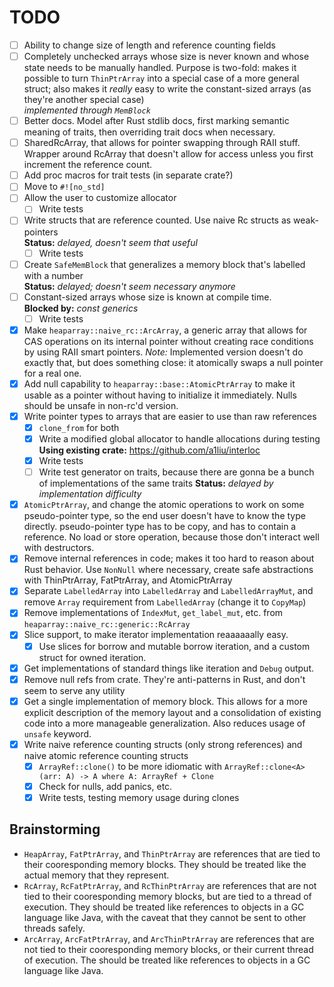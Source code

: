 # TODO
- [ ] Ability to change size of length and reference counting fields
- [ ] Completely unchecked arrays whose size is never known and whose state needs
  to be manually handled. Purpose is two-fold: makes it possible to turn `ThinPtrArray`
  into a special case of a more general struct; also makes it *really* easy to write
  the constant-sized arrays (as they're another special case)  
  *implemented through `MemBlock`*
- [ ] Better docs. Model after Rust stdlib docs, first marking semantic meaning
  of traits, then overriding trait docs when necessary.
- [ ] SharedRcArray, that allows for pointer swapping through RAII stuff. Wrapper
  around RcArray that doesn't allow for access unless you first increment the
  reference count.
- [ ] Add proc macros for trait tests (in separate crate?)
- [ ] Move to `#![no_std]`
- [ ] Allow the user to customize allocator
  - [ ] Write tests
- [ ] Write structs that are reference counted. Use naive Rc structs as weak-pointers  
  **Status:** *delayed, doesn't seem that useful*
  - [ ] Write tests
- [ ] Create `SafeMemBlock` that generalizes a memory block that's labelled with
  a number  
  **Status:** *delayed; doesn't seem necessary anymore*
- [ ] Constant-sized arrays whose size is known at compile time.  
      **Blocked by:** *const generics*
  - [ ] Write tests
- [X] Make `heaparray::naive_rc::ArcArray`, a generic array that allows for CAS
  operations on its internal pointer without creating race conditions by using
  RAII smart pointers. *Note:* Implemented version doesn't do exactly that, but
  does something close: it atomically swaps a null pointer for a real one.
- [X] Add null capability to `heaparray::base::AtomicPtrArray` to make it usable
  as a pointer without having to initialize it immediately. Nulls should be unsafe
  in non-rc'd version.
- [X] Write pointer types to arrays that are easier to use than raw references
  - [X] `clone_from` for both  
  - [X] Write a modified global allocator to handle allocations during testing  
        **Using existing crate:** https://github.com/a1liu/interloc
  - [X] Write tests
  - [ ] Write test generator on traits, because there are gonna be a bunch of
    implementations of the same traits
    **Status:** *delayed by implementation difficulty*
- [X] `AtomicPtrArray`, and change the atomic operations to work on some
  pseudo-pointer type, so the end user doesn't have to know the type directly.
  pseudo-pointer type has to be copy, and has to contain a reference. No load
  or store operation, because those don't interact well with destructors.
- [X] Remove internal references in code; makes it too hard to reason about Rust
  behavior. Use `NonNull` where necessary, create safe abstractions with ThinPtrArray,
  FatPtrArray, and AtomicPtrArray
- [X] Separate `LabelledArray` into `LabelledArray` and `LabelledArrayMut`,
  and remove `Array` requirement from `LabelledArray` (change it to `CopyMap`)
- [X] Remove implementations of `IndexMut`, `get_label_mut`, etc. from
  `heaparray::naive_rc::generic::RcArray`
- [X] Slice support, to make iterator implementation reaaaaaally easy.
  - [X] Use slices for borrow and mutable borrow iteration, and a custom
    struct for owned iteration.
- [X] Get implementations of standard things like iteration and `Debug` output.
- [X] Remove null refs from crate. They're anti-patterns in Rust, and don't seem
  to serve any utility
- [X] Get a single implementation of memory block. This allows for
  a more explicit description of the memory layout and a consolidation of
  existing code into a more manageable generalization. Also reduces usage
  of `unsafe` keyword.
- [X] Write naive reference counting structs (only strong references) and naive
      atomic reference counting structs
  - [X] `ArrayRef::clone()` to be more idiomatic with `ArrayRef::clone<A>(arr: A) -> A where A: ArrayRef + Clone`
  - [X] Check for nulls, add panics, etc.
  - [X] Write tests, testing memory usage during clones

## Brainstorming
-  `HeapArray`, `FatPtrArray`, and `ThinPtrArray` are references that are tied to
   their cooresponding memory blocks. They should be treated like the actual memory
   that they represent.
-  `RcArray`, `RcFatPtrArray`, and `RcThinPtrArray` are references that are not tied
   to their cooresponding memory blocks, but are tied to a thread of execution.
   They should be treated like references to objects in a GC language like Java,
   with the caveat that they cannot be sent to other threads safely.
-  `ArcArray`, `ArcFatPtrArray`, and `ArcThinPtrArray` are references that are not
   tied to their cooresponding memory blocks, or their current thread of execution.
   The should be treated like references to objects in a GC language like Java.
